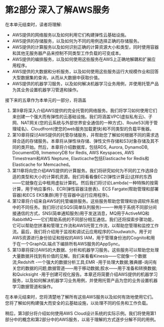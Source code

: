 # 第2部分 深入了解AWS服务

在本单元结束时，读者将理解:

- AWS提供的网络服务以及如何利用它们构建弹性云基础设施。
- AWS提供的存储服务，以及如何为不同的用例选择正确的存储服务。
- AWS提供的计算服务以及如何识别正确的计算资源大小和类型，同时使用容器和其他无服务器产品来控制不同类型工作负载的可变成本。
- AWS提供的编排服务，以及如何使用这些服务在AWS上正确地解耦和扩展应用程序。
- AWS提供的大数据和分析服务，以及如何使用这些服务运行大规模作业和回答大型数据集的查询，从而从大数据中获取价值。
- AWS提供的机器学习服务，以及如何解决机器学习业务用例，并使用托管产品为其业务设置机器学习管道和操作。

接下来的五章作为本单元的一部分，将涵盖

1. 第9章将深入介绍AWS提供的完全托管的网络服务。我们将学习如何使用它们来创建一个强大而有弹性的云基础设施。我们将涵盖VPC(虚拟私有云)、子网、NAT网关(您的云系统与外部世界安全通信的一种方式)、Route53(用于管理域名)、Cloudfront(使您的web服务加载更快)和不同类型的负载平衡器。
2. 第10章将探讨AWS提供的托管存储服务，并帮助您了解如何根据不同的需求选择合适的存储服务。本章将从弹性块存储、弹性文件存储和S3对象存储及其不同的类开始。然后，本章将介绍数据库，包括RDS, Aurora, DynamoDB, DocumentDB, InmemoryDB for Redis, AWS Keyspaces, AWS Timestream和AWS Neptune, Elasticache包括Elasticache for Redis和Elasticache for Memcached。
3. 第11章将向您介绍AWS提供的计算服务。我们将研究如何为不同的工作选择合适的类型和大小的计算机资源。我们将看看像EC2(弹性计算云)这样的东西——它就像在云中租用虚拟计算机。然后我们将讨论Lambda(一种特殊的按需计算，用于响应事件)、ECR(弹性容器注册表)、ECS Fargate(帮助管理和部署容器)和ECS EKS集群(用于在容器中运行应用程序)。
4. 第12章将介绍来自AWS的托管编排服务。这些服务帮助您管理和协调软件系统中的不同任务。我们将讨论SQS(简单队列服务)——一种用于系统不同部分间接通信的方式，SNS(简单通知服务)用于发送消息，MQ用于ActiveMQ和RabbitMQ——它们帮助系统的不同部分相互通信。我们还将探索步骤功能，它可以帮助您拼凑和管理工作流和AWS托管工作流，以帮助您管理和监控工作流。最后，我们将介绍用于监视和调试云应用程序的Cloudwatch，用于对AWS资源进行身份验证和授权的AWS IAM，用于管理身份池的Cognito和用于在一个GraphQL端点下编排所有AWS服务的AppSync。
5. 第13章将探讨AWS的大数据、分析和机器学习服务。这些服务可以帮助您处理大量数据并找到有价值的见解。我们来看看Kinesis——它就像一个数据流;Redshift -一个强大的数据分析工具;EMR -用于处理大数据;雅典娜-询问有关您的数据的问题;数据管道——用于移动数据;胶水——用于准备和转换数据;和Quicksight -用于创建可视化报告。本章还将简要介绍AWS提供的机器学习服务，以及如何解决机器学习业务用例，并使用托管产品为您的业务设置机器学习数据管道和操作。

在本单元结束时，您将清楚地了解所有这些AWS服务以及如何有效地使用它们。您将了解如何构建强大而安全的云基础设施，以处理不同的任务和工作负载。

稍后，第3部分将介绍如何使用AWS Cloud设计系统的实际示例。我们将使用第1部分中的概念和第2部分中的AWS服务，以易于理解的方式逐步分解不同的用例。
